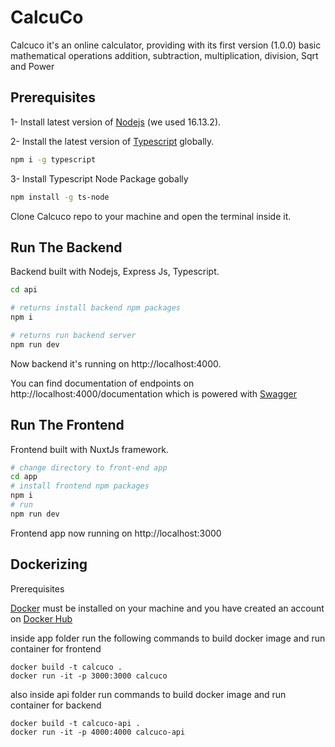 # CalcuCo

Calcuco it's an online calculator, providing with its first version (1.0.0)
basic mathematical operations addition, subtraction, multiplication, division, Sqrt and Power

## Prerequisites
1- Install latest version of [Nodejs](https://nodejs.org) (we used 16.13.2).

2- Install the latest version of [Typescript](https://www.typescriptlang.org/) globally.
```bash
npm i -g typescript
```
3- Install Typescript Node Package gobally 
```bash
npm install -g ts-node
```

Clone Calcuco repo to your machine and open the terminal inside it.

## Run The Backend
Backend built with Nodejs, Express Js, Typescript.
```bash
cd api

# returns install backend npm packages
npm i

# returns run backend server
npm run dev
```
Now backend it's running on http://localhost:4000.

You can  find documentation of endpoints on http://localhost:4000/documentation which is powered with [Swagger](https://swagger.io/)
## Run The Frontend
Frontend built with NuxtJs framework.
```bash
# change directory to front-end app
cd app
# install frontend npm packages
npm i 
# run 
npm run dev
```
Frontend app now running on http://localhost:3000

## Dockerizing
Prerequisites

[Docker](https://docs.docker.com/get-started/) must be installed on your machine and you have created an  account on [Docker Hub](https://hub.docker.com/)

inside app folder run the following commands to build  docker image and run container for frontend
```
docker build -t calcuco .
docker run -it -p 3000:3000 calcuco
```
also inside api folder run commands to build  docker image and run container for backend
```
docker build -t calcuco-api .
docker run -it -p 4000:4000 calcuco-api
```
